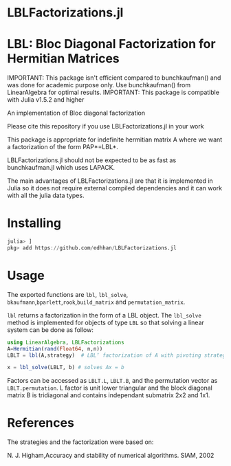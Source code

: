 # LBLFactorizations.jl

# LBL: Bloc Diagonal Factorization for Hermitian Matrices

IMPORTANT: This package isn't efficient compared to bunchkaufman() and was done for academic purpose only. Use bunchkaufman() from LinearAlgebra for optimal results.
IMPORTANT: This package is compatible with Julia v1.5.2 and higher

An implementation of Bloc diagonal factorization

Please cite this repository if you use LBLFactorizations.jl in your work

This package is appropriate for indefinite hermitian matrix A where we want a factorization of the form PAP*=LBL*.

LBLFactorizations.jl should not be expected to be as fast as bunchkaufman.jl which uses LAPACK.

The main advantages of LBLFactorizations.jl are that it is implemented in Julia so it does not require external compiled dependencies and it can work with all the julia data types.

# Installing

```julia
julia> ]
pkg> add https://github.com/edhhan/LBLFactorizations.jl
```

# Usage

The exported functions are `lbl`, `lbl_solve`, `bkaufmann`,`bparlett`,`rook`,`build_matrix` and `permutation_matrix`.


`lbl` returns a factorization in the form of a LBL object.
The `lbl_solve` method is implemented for objects of type `LBL` so that
solving a linear system can be done as follow:

```julia
using LinearAlgebra, LBLFactorizations
A=Hermitian(rand(Float64, n,n))
LBLT = lbl(A,strategy)  # LBLᵀ factorization of A with pivoting strategy strategy: "rook", "bkaufmann" or "bparlett"

x = lbl_solve(LBLT, b) # solves Ax = b
```

Factors can be accessed as `LBLT.L`, `LBLT.B`, and the permutation vector as `LBLT.permutation`.
L factor is unit lower triangular and the block diagonal matrix B is tridiagonal and contains independant submatrix 2x2 and 1x1.

# References

The strategies and the factorization were based on:

N. J. Higham,Accuracy and stability of numerical algorithms.  SIAM, 2002
